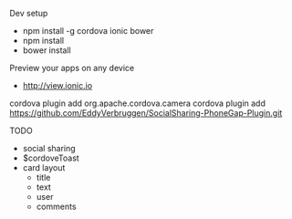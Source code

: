 Dev setup

* npm install -g cordova ionic bower
* npm install
* bower install


Preview your apps on any device
* http://view.ionic.io

cordova plugin add org.apache.cordova.camera
cordova plugin add https://github.com/EddyVerbruggen/SocialSharing-PhoneGap-Plugin.git

TODO
* social sharing
* $cordoveToast 
* card layout
  * title
  * text
  * user
  * comments
  
  